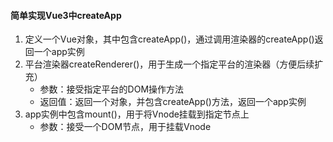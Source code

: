 <!--
 * @Author: mengbing mengbingg@outlook.com
 * @Date: 2022-08-05 17:21:05
 * @LastEditors: mengbing mengbingg@outlook.com
 * @LastEditTime: 2022-08-21 19:43:02
 * @Descripttion: 项目说明
-->
#### 简单实现Vue3中createApp
1. 定义一个Vue对象，其中包含createApp()，通过调用渲染器的createApp()返回一个app实例
2. 平台渲染器createRenderer()，用于生成一个指定平台的渲染器（方便后续扩充）
    - 参数：接受指定平台的DOM操作方法
    - 返回值：返回一个对象，并包含createApp()方法，返回一个app实例
3. app实例中包含mount()，用于将Vnode挂载到指定节点上
    - 参数：接受一个DOM节点，用于挂载Vnode